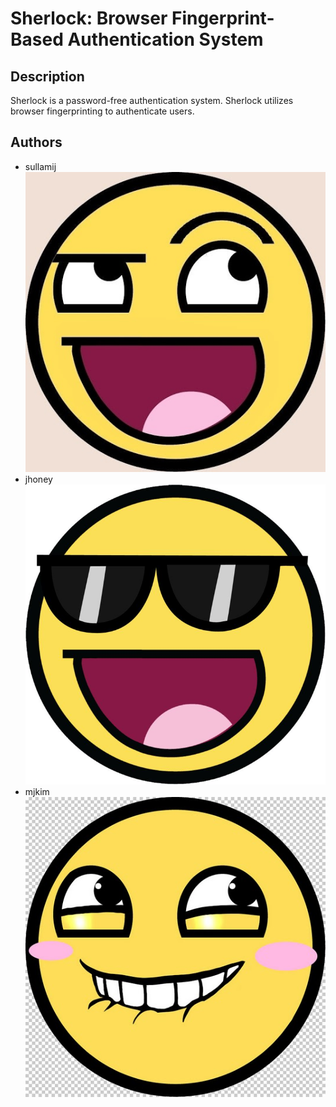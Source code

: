 # Sherlock: Browser Fingerprint-Based Authentication System
## Description
Sherlock is a password-free authentication system. Sherlock utilizes browser fingerprinting to authenticate users.

## Authors
- sullamij  ![sullamij](img/team/1.jpg)
- jhoney ![jhoney](img/team/2.jpg)
- mjkim ![mjkim](img/team/3.jpg)
